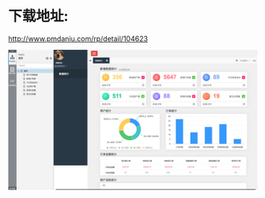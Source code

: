# 下载地址:

http://www.pmdaniu.com/rp/detail/104623

![](https://raw.githubusercontent.com/gaohanghang/images/master/img/20190926110515.png)

